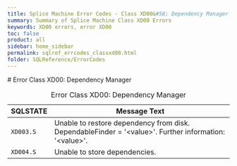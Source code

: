 ```yaml
---
title: Splice Machine Error Codes - Class XD00&#58; Dependency Manager
summary: Summary of Splice Machine Class XD00 Errors
keywords: XD00 errors, error XD00
toc: false
product: all
sidebar: home_sidebar
permalink: sqlref_errcodes_classxd00.html
folder: SQLReference/ErrorCodes
---
```

<section>
<div class="TopicContent" data-swiftype-index="true" markdown="1">
# Error Class XD00: Dependency Manager

<table>
                <caption>Error Class XD00: Dependency Manager</caption>
                <thead>
                    <tr>
                        <th>SQLSTATE</th>
                        <th>Message Text</th>
                    </tr>
                </thead>
                <tbody>
                    <tr>
                        <td><code>XD003.S</code></td>
                        <td>Unable to restore dependency from disk. DependableFinder = '<span class="VarName">&lt;value&gt;</span>'. Further information: '<span class="VarName">&lt;value&gt;</span>'.</td>
                    </tr>
                    <tr>
                        <td><code>XD004.S</code></td>
                        <td>Unable to store dependencies.</td>
                    </tr>
                </tbody>
            </table>
</div>
</section>

